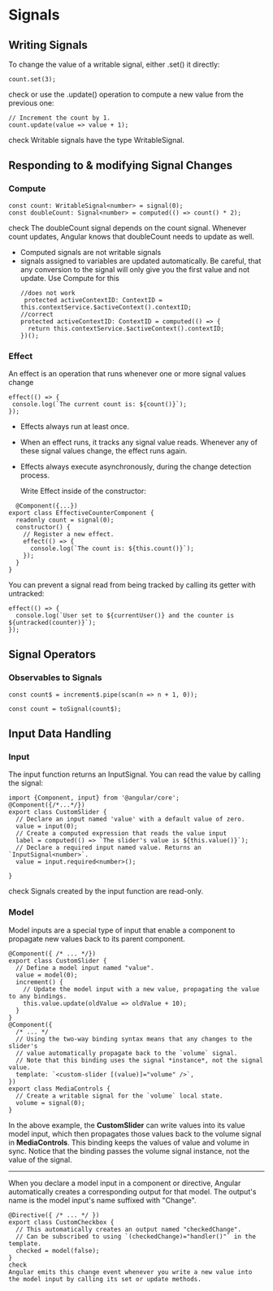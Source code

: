 # Signals

## Writing Signals
To change the value of a writable signal, either .set() it directly:
```
count.set(3);
```
check
or use the .update() operation to compute a new value from the previous one:
```
// Increment the count by 1.
count.update(value => value + 1);
```
check
Writable signals have the type WritableSignal.

## Responding to & modifying Signal Changes
### Compute
```
const count: WritableSignal<number> = signal(0);
const doubleCount: Signal<number> = computed(() => count() * 2);
```
check
The doubleCount signal depends on the count signal. Whenever count updates, Angular knows that doubleCount needs to update as well.

- Computed signals are not writable signals
- signals assigned to variables are updated automatically. Be careful, that any conversion to the signal will only give you the first value and not update. Use Compute for this
  ```
  //does not work
   protected activeContextID: ContextID = this.contextService.$activeContext().contextID;
  //correct
  protected activeContextID: ContextID = computed(() => {
    return this.contextService.$activeContext().contextID;
  })();
  ```
### Effect
 An effect is an operation that runs whenever one or more signal values change
 ```
 effect(() => {
  console.log(`The current count is: ${count()}`);
});
```
- Effects always run at least once.
- When an effect runs, it tracks any signal value reads. Whenever any of these signal values change, the effect runs again. 
- Effects always execute asynchronously, during the change detection process.

  Write Effect inside of the constructor:
```
  @Component({...})
export class EffectiveCounterComponent {
  readonly count = signal(0);
  constructor() {
    // Register a new effect.
    effect(() => {
      console.log(`The count is: ${this.count()}`);
    });
  }
}
```
You can prevent a signal read from being tracked by calling its getter with untracked:
```
effect(() => {
  console.log(`User set to ${currentUser()} and the counter is ${untracked(counter)}`);
});
```

## Signal Operators


### Observables to Signals
```
const count$ = increment$.pipe(scan(n => n + 1, 0));

const count = toSignal(count$);
```

## Input Data Handling
### Input
The input function returns an InputSignal. You can read the value by calling the signal:
```
import {Component, input} from '@angular/core';
@Component({/*...*/})
export class CustomSlider {
  // Declare an input named 'value' with a default value of zero. 
  value = input(0);
  // Create a computed expression that reads the value input
  label = computed(() => `The slider's value is ${this.value()}`);
  // Declare a required input named value. Returns an `InputSignal<number>`.
  value = input.required<number>();

}
```
check
Signals created by the input function are read-only.
### Model
Model inputs are a special type of input that enable a component to propagate new values back to its parent component.
```
@Component({ /* ... */})
export class CustomSlider {
  // Define a model input named "value".
  value = model(0);
  increment() {
    // Update the model input with a new value, propagating the value to any bindings. 
    this.value.update(oldValue => oldValue + 10);
  }
}
@Component({
  /* ... */
  // Using the two-way binding syntax means that any changes to the slider's
  // value automatically propagate back to the `volume` signal.
  // Note that this binding uses the signal *instance*, not the signal value.
  template: `<custom-slider [(value)]="volume" />`,
})
export class MediaControls {
  // Create a writable signal for the `volume` local state. 
  volume = signal(0);
}
```
In the above example, the **CustomSlider** can write values into its value model input, which then propagates those values back to the volume signal in **MediaControls**. This binding keeps the values of value and volume in sync. Notice that the binding passes the volume signal instance, not the value of the signal.
_______
When you declare a model input in a component or directive, Angular automatically creates a corresponding output for that model. The output's name is the model input's name suffixed with "Change".
```
@Directive({ /* ... */ })
export class CustomCheckbox {
  // This automatically creates an output named "checkedChange".
  // Can be subscribed to using `(checkedChange)="handler()"` in the template.
  checked = model(false);
}
check
Angular emits this change event whenever you write a new value into the model input by calling its set or update methods.
```
